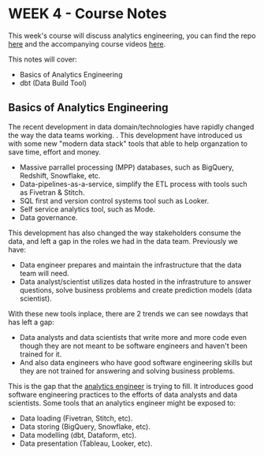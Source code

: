# WEEK 4 - Course Notes

This week's course will discuss analytics engineering, you can find the repo  <a href="https://github.com/DataTalksClub/data-engineering-zoomcamp/tree/main/week_4_analytics_engineering" target="_blank">here</a> and the accompanying course videos <a href="https://www.youtube.com/watch?v=uF76d5EmdtU&list=PL3MmuxUbc_hJed7dXYoJw8DoCuVHhGEQb&index=36" target="_blank">here</a>.

This notes will cover:
- Basics of Analytics Engineering
- dbt (Data Build Tool)

## Basics of Analytics Engineering

The recent development in data domain/technologies have rapidly changed the way the data teams working. . This development have introduced us with some new "modern data stack" tools that able to help organzation to save time, effort and money. 
- Massive parrallel processing (MPP) databases, such as BigQuery, Redshift, Snowflake, etc.
- Data-pipelines-as-a-service, simplify the ETL process with tools such as Fivetran & Stitch.
- SQL first and version control systems tool such as Looker.
- Self service analytics tool, such as Mode.
- Data governance.

This development has also changed the way stakeholders consume the data, and left a gap in the roles we had in the data team. Previously we have:
- Data engineer prepares and maintain the infrastructure that the data team will need.
- Data analyst/scientist utilizes data hosted in the infrastruture to answer questions, solve business problems and create prediction models (data scientist).

With these new tools inplace, there are 2 trends we can see nowdays that has left a gap:
- Data analysts and data scientists that write more and more code even though they are not meant to be software engineers and haven't been trained for it. 
- And also data engineers who have good software engineering skills but they are not trained for answering and solving business problems.

This is the gap that the <a href="https://www.getdbt.com/what-is-analytics-engineering/" target="_blank">analytics engineer</a> is trying to fill. It introduces good software engineering practices to the efforts of data analysts and data scientists.
Some tools that an analytics engineer might be exposed to:
- Data loading (Fivetran, Stitch, etc).
- Data storing (BigQuery, Snowflake, etc).
- Data modelling (dbt, Dataform, etc).
- Data presentation (Tableau, Looker, etc).
